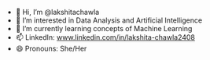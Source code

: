 - 👋 Hi, I’m @lakshitachawla
- 👀 I’m interested in Data Analysis and Artificial Intelligence
- 🌱 I’m currently learning concepts of Machine Learning
- 📫 LinkedIn: www.linkedin.com/in/lakshita-chawla2408
- 😄 Pronouns: She/Her

<!---
lakshitachawla/lakshitachawla is a ✨ special ✨ repository because its `README.md` (this file) appears on your GitHub profile.
You can click the Preview link to take a look at your changes.
--->
